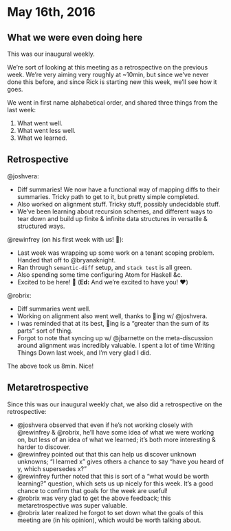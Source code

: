 # May 16th, 2016

## What we were even doing here

This was our inaugural weekly.

We’re sort of looking at this meeting as a retrospective on the previous week. We’re very aiming very roughly at ~10min, but since we’ve never done this before, and since Rick is starting new this week, we’ll see how it goes.

We went in first name alphabetical order, and shared three things from the last week:

1. What went well.
2. What went less well.
3. What we learned.


## Retrospective

@joshvera:

- Diff summaries! We now have a functional way of mapping diffs to their summaries. Tricky path to get to it, but pretty simple completed.
- Also worked on alignment stuff. Tricky stuff, possibly undecidable stuff.
- We’ve been learning about recursion schemes, and different ways to tear down and build up finite & infinite data structures in versatile & structured ways.


@rewinfrey (on his first week with us! :tada:):

- Last week was wrapping up some work on a tenant scoping problem. Handed that off to @bryanaknight.
- Ran through `semantic-diff` setup, and `stack test` is all green.
- Also spending some time configuring Atom for Haskell &c.
- Excited to be here! :tada: (**Ed:** And we’re excited to have you! :heart:)

@robrix:

- Diff summaries went well.
- Working on alignment also went well, thanks to :pear:ing w/ @joshvera.
- I was reminded that at its best, :pear:ing is a “greater than the sum of its parts” sort of thing.
- Forgot to note that syncing up w/ @jbarnette on the meta-discussion around alignment was incredibly valuable. I spent a lot of time Writing Things Down last week, and I’m very glad I did.

The above took us 8min. Nice!


## Metaretrospective

Since this was our inaugural weekly chat, we also did a retrospective on the retrospective:

- @joshvera observed that even if he’s not working closely with @rewinfrey & @robrix, he’ll have some idea of what we were working on, but less of an idea of what we learned; it’s both more interesting & harder to discover.
- @rewinfrey pointed out that this can help us discover unknown unknowns; “I learned x” gives others a chance to say “have you heard of y, which supersedes x?”
- @rewinfrey further noted that this is sort of a “what would be worth learning?” question, which sets us up nicely for this week. It’s a good chance to confirm that goals for the week are useful!
- @robrix was very glad to get the above feedback; this metaretrospective was super valuable.
- @robrix later realized he forgot to set down what the goals of this meeting are (in his opinion), which would be worth talking about.
